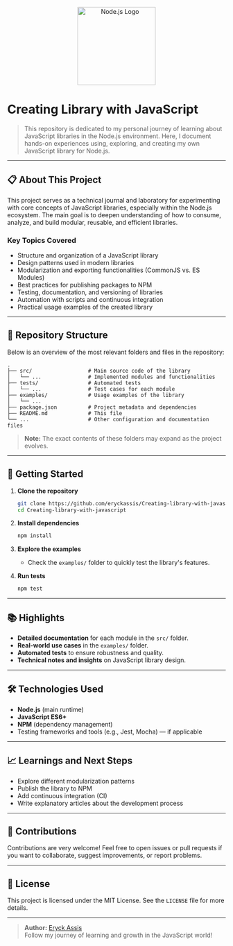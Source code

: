 

<p align="center">
  <img src="https://nodejs.org/static/images/logo.svg" alt="Node.js Logo" width="180" />
</p>

# Creating Library with JavaScript

> This repository is dedicated to my personal journey of learning about JavaScript libraries in the Node.js environment. Here, I document hands-on experiences using, exploring, and creating my own JavaScript library for Node.js.

---

## 📋 About This Project

This project serves as a technical journal and laboratory for experimenting with core concepts of JavaScript libraries, especially within the Node.js ecosystem. The main goal is to deepen understanding of how to consume, analyze, and build modular, reusable, and efficient libraries.

### Key Topics Covered

- Structure and organization of a JavaScript library
- Design patterns used in modern libraries
- Modularization and exporting functionalities (CommonJS vs. ES Modules)
- Best practices for publishing packages to NPM
- Testing, documentation, and versioning of libraries
- Automation with scripts and continuous integration
- Practical usage examples of the created library

---

## 📂 Repository Structure

Below is an overview of the most relevant folders and files in the repository:

```
.
├── src/                  # Main source code of the library
│   └── ...               # Implemented modules and functionalities
├── tests/                # Automated tests
│   └── ...               # Test cases for each module
├── examples/             # Usage examples of the library
│   └── ...               
├── package.json          # Project metadata and dependencies
├── README.md             # This file
└── ...                   # Other configuration and documentation files
```

> **Note:** The exact contents of these folders may expand as the project evolves.

---

## 🚀 Getting Started

1. **Clone the repository**
   ```bash
   git clone https://github.com/eryckassis/Creating-library-with-javascript.git
   cd Creating-library-with-javascript
   ```

2. **Install dependencies**
   ```bash
   npm install
   ```

3. **Explore the examples**
   - Check the `examples/` folder to quickly test the library's features.

4. **Run tests**
   ```bash
   npm test
   ```

---

## 📚 Highlights

- **Detailed documentation** for each module in the `src/` folder.
- **Real-world use cases** in the `examples/` folder.
- **Automated tests** to ensure robustness and quality.
- **Technical notes and insights** on JavaScript library design.

---

## 🛠️ Technologies Used

- **Node.js** (main runtime)
- **JavaScript ES6+**
- **NPM** (dependency management)
- Testing frameworks and tools (e.g., Jest, Mocha) — if applicable

---

## 📈 Learnings and Next Steps

- Explore different modularization patterns
- Publish the library to NPM
- Add continuous integration (CI)
- Write explanatory articles about the development process

---

## 🤝 Contributions

Contributions are very welcome! Feel free to open issues or pull requests if you want to collaborate, suggest improvements, or report problems.

---

## 📄 License

This project is licensed under the MIT License. See the `LICENSE` file for more details.

---

> **Author:** [Eryck Assis](https://github.com/eryckassis)  
> Follow my journey of learning and growth in the JavaScript world!
